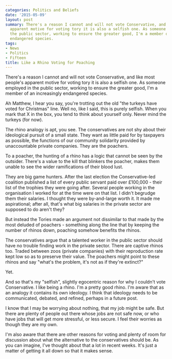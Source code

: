 ```yaml
---
categories: Politics and Beliefs
date: '2015-05-09'
layout: post
summary: There's a reason I cannot and will not vote Conservative, and like most people's
  apparent motive for voting tory it is also a selfish one. As someone employed in
  the public sector, working to ensure the greater good, I'm a member of an increasingly
  endangered species.
tags:
- News
- Politics
- Fifteen
title: Like a Rhino Voting for Poaching
---
```


There's a reason I cannot and will not vote Conservative, and like most people's apparent motive for voting tory it is also a selfish one. As someone employed in the public sector, working to ensure the greater good, I'm a member of an increasingly endangered species.

Ah Matthew, I hear you say, you're trotting out the old "the turkeys have voted for Christmas" line. Well no, like I said, this is purely selfish. When you mark that X in the box, you tend to think about yourself only. Never mind the turkeys (for now).

The rhino analogy is apt, you see. The conservatives are not shy about their ideological pursuit of a small state. They want as little paid for by taxpayers as possible, the functions of our community solidarity provided by unaccountable private companies. They are the poachers.

To a poacher, the hunting of a rhino has a logic that cannot be seen by the outsider. There's a value to the kill that blinkers the poacher, makes them unable to see the wider ramifications of their blood lust.

They are big game hunters. After the last election the Conservative-led coalition published a list of every public servant paid over £100,000 - their list of the trophies they were going after. Several people working in the organisation I worked for at the time were on that list. I didn't begrudge them their salaries. I thought they were by-and-large worth it. It made me aspirational; after all, that's what big salaries in the private sector are supposed to do aren't they?

But instead the Tories made an argument not dissimilar to that made by the most deluded of poachers - something along the line that by keeping the number of rhinos down, poaching somehow benefits the rhinos.

The conservatives argue that a talented worker in the public sector should have no trouble finding work in the private sector. There are captive rhinos too. Traded between zoos (private companies) with their reproduction rate kept low so as to preserve their value. The poachers might point to these rhinos and say "what's the problem, it's not as if they're extinct?"

Yet.

And so that's my "selfish", slightly egocentric reason for why I couldn't vote Conservative. I like being a rhino. I'm a pretty good rhino. I'm aware that as an analogy it contains its own ideology. I think that ideology needs to be communicated, debated, and refined, perhaps in a future post.

I know that I may be worrying about nothing, that my job might be safe. But there are plenty of people out there whose jobs are not safe now, or who have jobs that will get more stressful, or less secure. I feel their worries as though they are my own.

I'm also aware that there are other reasons for voting and plenty of room for discussion about what the alternative to the conservatives should be. As you can imagine, I've thought about that a lot in recent weeks. It's just a matter of getting it all down so that it makes sense.